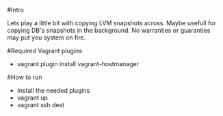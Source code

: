 #Intro

Lets play a little bit with copying LVM snapshots across.
Maybe usefull for copying DB's snapshots in the background.
No warranties or guaranties may put you system on fire.

#Required Vagrant plugins

- vagrant plugin install vagrant-hostmanager

#How to run

- Install the needed plugins
- vagrant up
- vagrant ssh dest 

